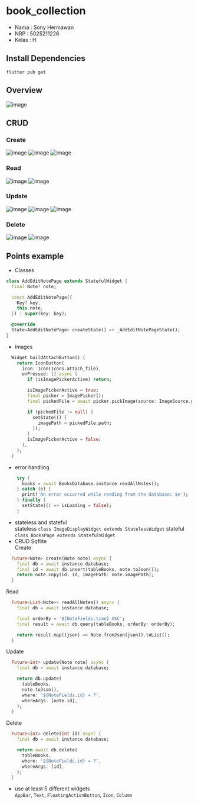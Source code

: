 # book_collection

- Nama  : Sony Hermawan
- NRP   : 5025211226
- Kelas : H

## Install Dependencies
```flutter pub get```

## Overview
![image](https://github.com/AdonisZK/ETS-Book-Collection/assets/48209612/b637b0c8-f8a8-4f9a-b272-a4da7ffcb236)


## CRUD
### Create
![image](https://github.com/AdonisZK/ETS-Book-Collection/assets/48209612/7d6f8e19-2e8c-49cd-945b-6f757a406aab)
![image](https://github.com/AdonisZK/ETS-Book-Collection/assets/48209612/45a37324-6646-497b-8ec7-cc9791bde83a)
![image](https://github.com/AdonisZK/ETS-Book-Collection/assets/48209612/da1a56ca-7c6b-4e2f-b0b1-8a2627a42c24)

### Read
![image](https://github.com/AdonisZK/ETS-Book-Collection/assets/48209612/eb38cada-d54b-4f78-8b8f-cf74487c5fc0)
![image](https://github.com/AdonisZK/ETS-Book-Collection/assets/48209612/452bf088-a454-4788-ba1e-0a269e2721a5)

### Update
![image](https://github.com/AdonisZK/ETS-Book-Collection/assets/48209612/bdbf16ec-692e-44a7-b373-fe0eb6745fae)
![image](https://github.com/AdonisZK/ETS-Book-Collection/assets/48209612/815f072b-53ba-43a8-882b-ab17216ddb8c)
![image](https://github.com/AdonisZK/ETS-Book-Collection/assets/48209612/2b026f92-0a89-4b4f-b758-37fe53871fe6)

### Delete
![image](https://github.com/AdonisZK/ETS-Book-Collection/assets/48209612/6440440b-fea1-418e-a904-71069623c372)
![image](https://github.com/AdonisZK/ETS-Book-Collection/assets/48209612/12343e12-abd4-49ba-89de-e6196019bfda)


## Points example
- Classes
```dart
class AddEditNotePage extends StatefulWidget {
  final Note? note;

  const AddEditNotePage({
    Key? key,
    this.note,
  }) : super(key: key);

  @override
  State<AddEditNotePage> createState() => _AddEditNotePageState();
}
```
- images
```dart
  Widget buildAttachButton() {
    return IconButton(
      icon: Icon(Icons.attach_file),
      onPressed: () async {
        if (isImagePickerActive) return;

        isImagePickerActive = true;
        final picker = ImagePicker();
        final pickedFile = await picker.pickImage(source: ImageSource.gallery);

        if (pickedFile != null) {
          setState(() {
            imagePath = pickedFile.path;
          });
        }
        isImagePickerActive = false;
      },
    );
  }
```
- error handling
```dart
    try {
      books = await BooksDatabase.instance.readAllNotes();
    } catch (e) {
      print('An error occurred while reading from the database: $e');
    } finally {
      setState(() => isLoading = false);
    }
```
- stateless and stateful <br>
stateless
`class ImageDisplayWidget extends StatelessWidget`
stateful
`class BooksPage extends StatefulWidget`
- CRUD Sqflite <br>
Create 
```dart
  Future<Note> create(Note note) async {
    final db = await instance.database;
    final id = await db.insert(tableBooks, note.toJson());
    return note.copy(id: id, imagePath: note.imagePath);
  }
```
Read
```dart
  Future<List<Note>> readAllNotes() async {
    final db = await instance.database;

    final orderBy = '${NoteFields.time} ASC';
    final result = await db.query(tableBooks, orderBy: orderBy);

    return result.map((json) => Note.fromJson(json)).toList();
  }
```
Update
```dart
  Future<int> update(Note note) async {
    final db = await instance.database;

    return db.update(
      tableBooks,
      note.toJson(),
      where: '${NoteFields.id} = ?',
      whereArgs: [note.id],
    );
  }
```
Delete
```dart
  Future<int> delete(int id) async {
    final db = await instance.database;

    return await db.delete(
      tableBooks,
      where: '${NoteFields.id} = ?',
      whereArgs: [id],
    );
  }
```
- use at least 5 different widgets <br>
`AppBar`, `Text`, `FloatingActionButton`, `Icon`, `Column`
